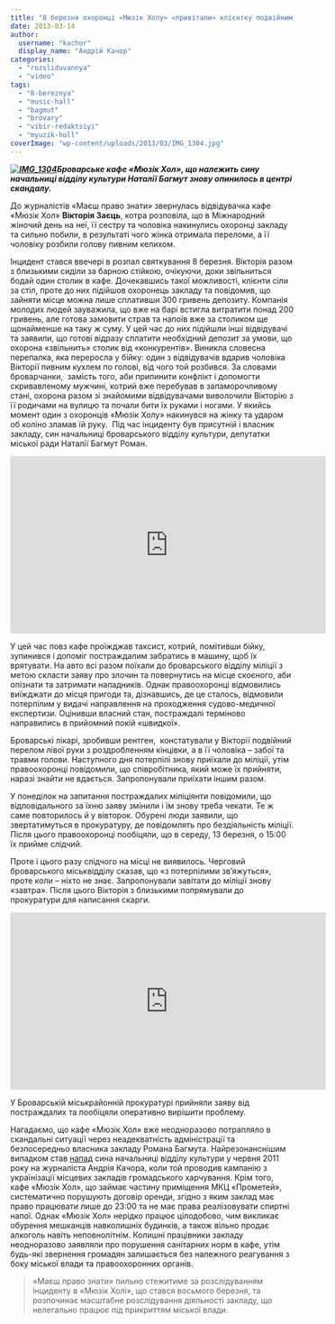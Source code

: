 ```yaml
---
title: "8 березня охоронці «Мюзік Холу» «привітали» клієнтку подвійним переломом. ВІДЕО"
date: 2013-03-14
author: 
  username: "kachor"
  display_name: "Андрій Качор"
categories: 
  - "rozsliduvannya"
  - "video"
tags: 
  - "8-bereznya"
  - "music-hall"
  - "bagmut"
  - "brovary"
  - "vibir-redaktsiyi"
  - "myuzik-holl"
coverImage: "wp-content/uploads/2013/03/IMG_1304.jpg"
---
```


_**[![IMG_1304](https://mpz.brovary.org/wp-content/uploads/2013/03/IMG_1304.jpg)](https://mpz.brovary.org/wp-content/uploads/2013/03/IMG_1304.jpg)Броварське кафе «Мюзік Хол», що належить сину начальниці відділу культури Наталії Багмут знову опинилось в центрі скандалу.**_

До журналістів «Маєш право знати» звернулась відвідувачка кафе «Мюзік Хол» **Вікторія Заєць**, котра розповіла, що в Міжнародний жіночий день на неї, її сестру та чоловіка накинулись охоронці закладу та сильно побили, в результаті чого жінка отримала переломи, а її чоловіку розбили голову пивним келихом.

Інцидент стався ввечері в розпал святкування 8 березня. Вікторія разом з близькими сиділи за барною стійкою, очікуючи, доки звільниться бодай один столик в кафе. Дочекавшись такої можливості, клієнти сіли за стіл, проте до них підійшов охоронець закладу та повідомив, що зайняти місце можна лише сплативши 300 гривень депозиту. Компанія молодих людей зауважила, що вже на барі встигла витратити понад 200 гривень, але готова замовити страв та напоїв вже за столиком ще щонайменше на таку ж суму. У цей час до них підійшли інші відвідувачі та заявили, що готові відразу сплатити необхідний депозит за умови, що охорона «звільнить» столик від «конкурентів». Виникла словесна перепалка, яка переросла у бійку: один з відвідувачів вдарив чоловіка Вікторії пивним кухлем по голові, від чого той розбився. За словами броварчанки,  замість того, аби припинити конфлікт і допомогти скривавленому мужчині, котрий вже перебував в запаморочливому стані, охорона разом зі знайомими відвідувачами виволочили Вікторію з її родичами на вулицю та почали бити їх руками і ногами. У якийсь момент один з охоронців «Мюзік Холу» накинувся на жінку та ударом об коліно зламав їй руку.  Під час інциденту був присутній і власник закладу, син начальниці броварського відділу культури, депутатки міської ради Наталії Багмут Роман.

<iframe src="http://www.youtube.com/embed/KLl8VXaiqMc" height="315" width="560" allowfullscreen frameborder="0"></iframe>

У цей час повз кафе проїжджав таксист, котрий, помітивши бійку, зупинився і допоміг постраждалим забратись в машину, щоб їх врятувати. На авто всі разом поїхали до броварського відділу міліції з метою скласти заяву про злочин та повернутись на місце скоєного, аби опізнати та затримати нападників. Однак правоохоронці відмовились виїжджати до місця пригоди та, дізнавшись, де це сталось, відмовили потерпілим у видачі направлення на проходження судово-медичної експертизи. Оцінивши власний стан, постраждалі терміново направились в прийомний покій «швидкої».

Броварські лікарі, зробивши рентген,  констатували у Вікторії подвійний перелом лівої руки з роздробленням кінцівки, а в її чоловіка – забої та травми голови. Наступного дня потерпілі знову приїхали до міліції, утім правоохоронці повідомили, що співробітника, який може їх прийняти, наразі знайти не вдається. Запропонували приїхати іншим разом.

У понеділок на запитання постраждалих міліціянти повідомили, що відповідального за їхню заяву змінили і їм знову треба чекати. Те ж саме повторилось й у вівторок. Обурені люди заявили, що звертатимуться в прокуратуру, де повідомлять про бездіяльність міліції. Після цього правоохоронці пообіцяли, що в середу, 13 березня, о 15:00 їх прийме слідчий.

Проте і цього разу слідчого на місці не виявилось. Черговий броварського міськвідділу сказав, що «з потерпілими зв’яжуться», проте коли – ніхто не знає. Запропонували завітати до міліції знову «завтра». Після цього Вікторія з близькими попрямували до прокуратури для написання скарги.

<iframe src="http://www.youtube.com/embed/MLg5NPyljdY" height="315" width="560" allowfullscreen frameborder="0"></iframe>

У Броварській міськрайонній прокуратурі прийняли заяву від постраждалих та пообіцяли оперативно вирішити проблему.

Нагадаємо, що кафе «Мюзік Хол» вже неодноразово потрапляло в скандальні ситуації через неадекватність адміністрації та безпосередньо власника закладу Романа Багмута. Найрезонанснішим випадком став [напад](http://vikna.stb.ua/news/2011/6/6/63153/) сина начальниці відділу культури у червня 2011 року на журналіста Андрія Качора, коли той проводив кампанію з українізації місцевих закладів громадського харчування. Крім того, кафе «Мюзік Хол», що займає частину приміщення МКЦ «Прометей», систематично порушують договір оренди, згідно з яким заклад має право працювати лише до 23:00 та не має права реалізовувати спиртні напої. Однак «Мюзік Хол» нерідко працює цілодобово, чим викликає обурення мешканців навколишніх будинків, а також вільно продає алкоголь навіть неповнолітнім. Колишні працівники закладу неодноразово заявляли про порушення санітарних норм в кафе, утім будь-які звернення громадян залишається без належного реагування з боку міської влади та правоохоронних органів.

> «Маєш право знати» пильно стежитиме за розслідуванням інциденту в «Мюзік Холі», що стався восьмого березня, та розпочинає масштабне розслідування діяльності закладу, що нелегально працює під прикриттям міської влади.
